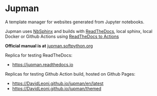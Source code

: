 
# Jupman

A template manager for websites generated from Jupyter notebooks.

Jupman uses [NbSphinx](http://nbsphinx.readthedocs.io/) and builds with [ReadTheDocs](https://readthedocs.org), local sphinx, local Docker or Github Actions using [ReadTheDocs to Actions](https://github.com/DavidLeoni/readthedocs-to-actions)

**Official manual is at** [jupman.softpython.org](https://jupman.softpython.org)

Replica for testing ReadTheDocs:

* https://jupman.readthedocs.io

Replicas for testing Github Action build, hosted on Github Pages:

* https://DavidLeoni.github.io/jupman/en/latest
* https://DavidLeoni.github.io/jupman/themed

